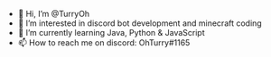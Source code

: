 - 👋 Hi, I’m @TurryOh
- 👀 I’m interested in discord bot development and minecraft coding
- 🌱 I’m currently learning Java, Python & JavaScript
- 📫 How to reach me on discord: OhTurry#1165

<!---
TurryOh/TurryOh is a ✨ special ✨ repository because its `README.md` (this file) appears on your GitHub profile.
You can click the Preview link to take a look at your changes.
--->
